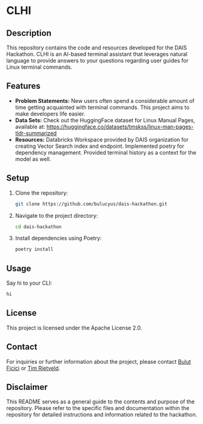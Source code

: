 # CLHI

## Description

This repository contains the code and resources developed for the DAIS Hackathon.
CLHI is an AI-based terminal assistant that leverages natural language to provide answers to your questions regarding user guides for Linux terminal commands.


## Features

- **Problem Statements:** New users often spend a considerable amount of time getting acquainted with terminal commands. This project aims to make developers life easier.
- **Data Sets:** Check out the HuggingFace dataset for Linux Manual Pages, available at: https://huggingface.co/datasets/tmskss/linux-man-pages-tldr-summarized
- **Resources:** Databricks Workspace provided by DAIS organization for creating Vector Search index and endpoint. Implemented poetry for dependency management. Provided terminal history as a context for the model as well.

## Setup

1. Clone the repository:
   ```bash
   git clone https://github.com/bulucyus/dais-hackathon.git
   ```
2. Navigate to the project directory:
   ```bash
   cd dais-hackathon
   ```
3. Install dependencies using Poetry:
   ```bash
   poetry install
   ```

## Usage

Say hi to your CLI:
   ```bash
   hi
   ```

## License

This project is licensed under the Apache License 2.0.

## Contact

For inquiries or further information about the project, please contact [Bulut Ficici](mailto:bficici@lely.com) or [Tim Rietveld](mailto:trietveld@lely.com).

## Disclaimer

This README serves as a general guide to the contents and purpose of the repository. Please refer to the specific files and documentation within the repository for detailed instructions and information related to the hackathon.


